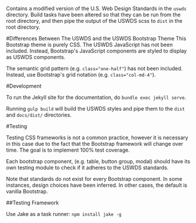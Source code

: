 Contains a modified version of the U.S. Web Design Standards in the `uswds` directory. Build tasks have been altered so that they can be run from the root directory, and then pipe the output of the USWDS scss to `dist` in the root directory.

#Differences Between The USWDS and the USWDS Bootstrap Theme
This Bootstrap theme is purely CSS. The USWDS JavaScript has not been included. Instead, Bootstrap's JavaScript components are styled to display as USWDS components.

The semantic grid pattern (e.g. `class="one-half"`) has not been included. Instead, use Bootstrap's grid notation (e.g. `class="col-md-4"`).

#Development

To run the Jekyll site for the documentation, do `bundle exec jekyll serve`.

Running `gulp build` will build the USWDS styles and pipe them to the `dist` and `docs/dist/` directories.

#Testing

Testing CSS frameworks is not a common practice, however it is necessary in this case due to the fact that the Bootstrap framework will change over time. The goal is to implement 100% test coverage.

Each bootstrap component, (e.g. table, button group, modal) should have its own testing module to check if it adheres to the USWDS standards.

Note that standards do not exist for every Bootstrap component. In some instances, design choices have been inferred. In other cases, the default is vanilla Bootstrap.

##Testing Framework

Use Jake as a task runner:
`npm install jake -g`
